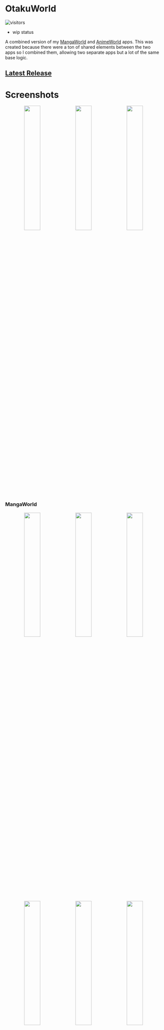 # OtakuWorld
 ![visitors](https://page-views.glitch.me/badge?page_id=jakepurple13.OtakuWorld)
 - wip status
 
A combined version of my [MangaWorld](https://github.com/jakepurple13/MangaWorld) and [AnimeWorld](https://github.com/jakepurple13/AnimeWorld) apps. This was created because there were a ton of shared elements between the two apps so I combined them, allowing two separate apps but a lot of the same base logic.

## [Latest Release](https://github.com/jakepurple13/OtakuWorld/releases/latest)

# Screenshots

<p align="center">
  <img src="https://github.com/jakepurple13/OtakuWorld/blob/master/mangaworld/src/main/ic_launcher-playstore.png" width="32%"/>
  <img src="https://github.com/jakepurple13/OtakuWorld/blob/master/animeworld/src/main/ic_launcher-playstore.png" width="32%"/>
  <img src="https://github.com/jakepurple13/OtakuWorld/blob/master/novelworld/src/main/ic_launcher-playstore.png" width="32%"/>
</p>

### MangaWorld
<p align="center">
  <img src="/ss/s1.png" width="32%"/>
  <img src="/ss/s2.png" width="32%"/>
  <img src="/ss/s3.png" width="32%"/>
  <img src="/ss/s4.png" width="32%"/>
  <img src="/ss/s5.png" width="32%"/>
  <img src="/ss/s6.png" width="32%"/>
</p>

### AnimeWorld
<p align="center">
  <img src="/ss/s7.png" width="32%"/>
  <img src="/ss/s8.png" width="32%"/>
  <img src="/ss/s9.png" width="32%"/>
  <img src="/ss/s10.png" width="32%"/>
  <img src="/ss/s11.png" width="32%"/>
  <img src="/ss/s12.png" width="32%"/>
</p>

### NovelWorld
<p align="center">
  <img src="/ss/novel_ss13.png" width="32%"/>
  <img src="/ss/novel_ss14.png" width="32%"/>
  <img src="/ss/novel_ss15.png" width="32%"/>
  <img src="/ss/novel_ss16.png" width="32%"/>
  <img src="/ss/novel_ss17.png" width="32%"/>
  <img src="/ss/novel_ss18.png" width="32%"/>
</p>

# Features

### Shared Features
- Log in to save your favorites and watched episodes from device to device
- Favorite to be alerted of any updates
- Share Anime/Manga and open in app!

### AnimeWorld
- Stream and download Anime from various different video sites
- Watch in a built-in video player
- Cast Downloaded Videos to Chromecast Enabled Devices!

### MangaWorld
- Read Manga from various different manga sites

### NovelWorld
- Read Novels from various different novel sites

# Issues

If you run into any issues, please create an issue request with the following details:

- Small description
- Steps taken
- Device
- Version of Android
- Expected behavior
- Actual behavior
- If the issue is a breaking issue or not
- Any other additional information you might think will help

# Pull Requests

If you want to add a new source or have a change that might make the app better

- Make a new branch
- Make changes
- Push and create a new PR
- Add me (@jakepurple13) as a reviewer
